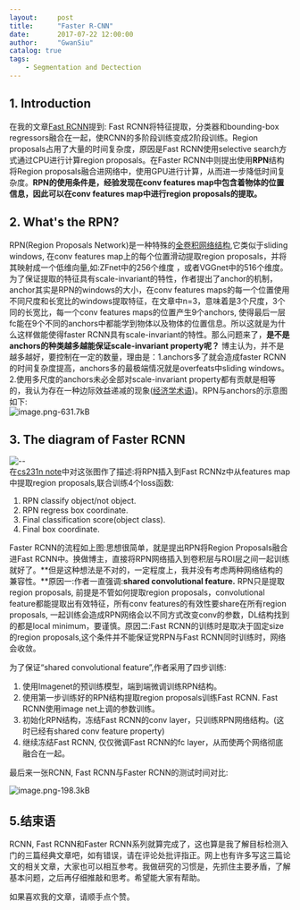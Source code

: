 ```yaml
---
layout:     post
title:      "Faster R-CNN"
date:       2017-07-22 12:00:00
author:     "GwanSiu"
catalog: true
tags:
    - Segmentation and Dectection
---
```


## 1. Introduction

在我的文章[Fast RCNN](http://gwansiu.com/2017/07/22/Fast-RCNN/)提到: Fast RCNN将特征提取，分类器和bounding-box regressors融合在一起，使RCNN的多阶段训练变成2阶段训练。Region proposals占用了大量的时间复杂度，原因是Fast RCNN使用selective search方式通过CPU进行计算region proposals。在Faster RCNN中则提出使用**RPN**结构将Region proposals融合进网络中，使用GPU进行计算，从而进一步降低时间复杂度。**RPN的使用条件是，经验发现在conv features map中包含着物体的位置信息，因此可以在conv features map中进行region proposals的提取。**

## 2. What's the RPN?
RPN(Region Proposals Network)是一种特殊的[全卷积网络结构](http://gwansiu.com/2017/07/04/note-cs231n/),它类似于sliding windows, 在conv features map上的每个位置滑动提取region proposals，并将其映射成一个低维向量,如:ZFnet中的256个维度
，或者VGGnet中的516个维度。为了保证提取的特征具有scale-invariant的特性，作者提出了anchor的机制，anchor其实是RPN的windows的大小，在conv features maps的每一个位置使用不同尺度和长宽比的windows提取特征，在文章中n=3，意味着是3个尺度，3个同的长宽比，每一个conv features maps的位置产生9个anchors, 使得最后一层fc能在9个不同的anchors中都能学到物体以及物体的位置信息。所以这就是为什么这样做能使得faster RCNN具有scale-invariant的特性。那么问题来了，**是不是anchors的种类越多越能保证scale-invariant property呢？** 博主认为，并不是越多越好，要控制在一定的数量，理由是：1.anchors多了就会造成faster RCNN的时间复杂度提高，anchors多的最极端情况就是overfeats中sliding windows。 2.使用多尺度的anchors未必全部对scale-invariant property都有贡献是相等的，我认为存在一种边际效益递减的现象([经济学术语](https://zh.wikipedia.org/wiki/%E5%A0%B1%E9%85%AC%E9%81%9E%E6%B8%9B))。RPN与anchors的示意图如下:  
![image.png-631.7kB][2]


## 3. The diagram of Faster RCNN

![--][3]  
在[cs231n note](http://cs231n.stanford.edu/slides/2017/cs231n_2017_lecture11.pdf)中对这张图作了描述:将RPN插入到Fast RCNNz中从features map中提取region proposals,联合训练4个loss函数:
1. RPN classify object/not object.
2. RPN regress box coordinate.
3. Final classification score(object class).
4. Final box coordinate.

Faster RCNN的流程如上图:思想很简单，就是提出RPN将Region Proposals融合进Fast RCNN中。换做博主，直接将RPN网络插入到卷积层与ROI层之间一起训练就好了。**但是这种想法是不对的，一定程度上，我并没有考虑两种网络结构的兼容性。**原因一:作者一直强调:**shared convolutional feature.** RPN只是提取region proposals, 前提是不管如何提取region proposals，convolutional feature都能提取出有效特征，所有conv features的有效性要share在所有region proposals, 一起训练会造成RPN网络会以不同方式改变conv的参数，DL结构找到的都是local minimum，要谨慎。原因二:Fast RCNN的训练时是取决于固定size的region proposals,这个条件并不能保证党RPN与Fast RCNN同时训练时，网络会收敛。  

为了保证“shared convolutional feature”,作者采用了四步训练:  
1. 使用Imagenet的预训练模型，端到端微调训练RPN结构。
2. 使用第一步训练好的RPN结构提取region proposals训练Fast RCNN. Fast RCNN使用image net上调的参数训练。
3. 初始化RPN结构，冻结Fast RCNN的conv layer，只训练RPN网络结构。(这时已经有shared conv feature property)
4. 继续冻结Fast RCNN, 仅仅微调Fast RCNN的fc layer，从而使两个网络彻底融合在一起。

最后来一张RCNN, Fast RCNN与Faster RCNN的测试时间对比:

![image.png-198.3kB][4]

## 5.结束语
RCNN, Fast RCNN和Faster RCNN系列就算完成了，这也算是我了解目标检测入门的三篇经典文章吧，如有错误，请在评论处批评指正。网上也有许多写这三篇论文的相关文章，大家也可以相互参考。我做研究的习惯是，先抓住主要矛盾，了解基本问题，之后再仔细推敲和思考。希望能大家有帮助。

如果喜欢我的文章，请顺手点个赞。

[2]: http://static.zybuluo.com/GwanSiu/4vg0mk6eeyc9qwue9sngyujn/image.png
[3]:https://www.google.com.hk/search?q=Faster+RCNN&safe=strict&rlz=1C5CHFA_enHK724HK724&source=lnms&tbm=isch&sa=X&ved=0ahUKEwiQwu2x8qPVAhUDlZQKHZKeAI4Q_AUICigB&biw=1440&bih=803#imgrc=gT7xrE0t2Y_lMM:
[4]: http://static.zybuluo.com/GwanSiu/oy8s26k8vg8o09h1tz57opzq/image.png
